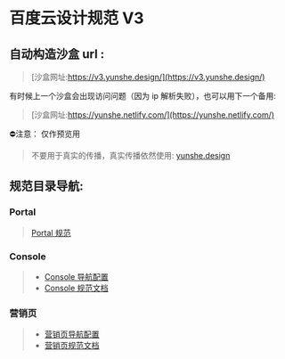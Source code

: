 # 百度云设计规范 V3

## 自动构造沙盒 url :

>[沙盒网址:https://v3.yunshe.design/](https://v3.yunshe.design/)

有时候上一个沙盒会出现访问问题（因为 ip 解析失败），也可以用下一个备用:

>[沙盒网址:https://yunshe.netlify.com/](https://yunshe.netlify.com/)

⛔注意： 仅作预览用
>不要用于真实的传播，真实传播依然使用:
>[yunshe.design](yunshe.design)

## 规范目录导航:

### Portal

>[Portal 规范](https://github.com/dingzu/acuStd3/tree/master/docs/portal)

### Console

>- [Console 导航配置](https://github.com/dingzu/acuStd3/blob/master/docs/.vuepress/config/subNav/console.js)
>- [Console 规范文档](https://github.com/dingzu/acuStd3/tree/master/docs/console)

### 营销页

>- [营销页导航配置](https://github.com/dingzu/acuStd3/blob/master/docs/.vuepress/config/subNav/marketing.js)
>- [营销页规范文档](https://github.com/dingzu/acuStd3/tree/master/docs/marketing)
